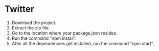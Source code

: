 # Twitter

1.    Download the project.  
2.    Extract the zip file.  
3.    Go to the location where your package.json resides.  
4.    Run the command "npm install".  
5.    After all the dependencies get installed, run the command "npm start".
